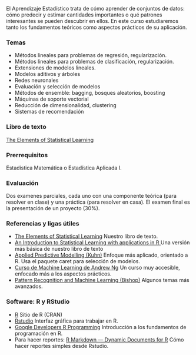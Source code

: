 

El Aprendizaje Estadístico trata de cómo aprender de conjuntos de datos: cómo predecir y estimar cantidades importantes o qué patrones interesantes se pueden descubrir en ellos. En este curso estudiaremos tanto los fundamentos teóricos como aspectos prácticos de su aplicación.


### Temas 
- Métodos lineales para problemas de regresión, regularización.
- Métodos lineales para problemas de clasificación, regularización.
- Extensiones de modelos lineales.
- Modelos aditivos y árboles
- Redes neuronales
- Evaluación y selección de modelos
- Métodos de ensemble: bagging, bosques aleatorios, boosting
- Máquinas de soporte vectorial
- Reducción de dimensionalidad, clustering
- Sistemas de recomendación

### Libro de texto 
  [The Elements of Statistical Learning](http://statweb.stanford.edu/~tibs/ElemStatLearn/)

### Prerrequisitos 
  Estadística Matemática o Estadística Aplicada I.

### Evaluación
  Dos examenes parciales, cada uno con una componente teórica (para resolver en clase) y una práctica (para resolver en casa). El examen final es la presentación de un proyecto (30%).

### Referencias y ligas útiles 

- [The Elements of Statistical Learning](http://www-stat.stanford.edu/~tibs/ElemStatLearn/) Nuestro libro de texto.
- [An Introduction to Statistical Learning with applications in R ](http://www-bcf.usc.edu/~gareth/ISL/) Una versión más básica de nuestro libro de texto
- [Applied Predictive Modelling (Kuhn)](http://www.springer.com/statistics/life+sciences,+medicine+%26+health/book/978-1-4614-6848-6) Enfoque más aplicado, orientado a R. Usa el paquete caret para selección de modelos.
- [Curso de Machine Learning de Andrew Ng](https://www.coursera.org/course/ml) Un curso muy accesible, enfocado más a los aspectos prácticos.
- [Pattern Recognition and Machine Learning (Bishop)](http://research.microsoft.com/en-us/um/people/cmbishop/prml/) Algunos temas más avanzados.


### Software: R y RStudio


- [R](http://cran.r-project.org/) Sitio de R (CRAN)
- [Rstudio](http://www.rstudio.com/) Interfaz gráfica para trabajar en R.
- [Google Developers R Programming](http://www.youtube.com/watch?v=iffR3fWv4xw&list=PLOU2XLYxmsIK9qQfztXeybpHvru-TrqAP) Introducción a los fundamentos de programación en R.
- Para hacer reportes: [R Markdown — Dynamic Documents for R](http://rmarkdown.rstudio.com)  Cómo hacer reportes simples desde Rstudio.

